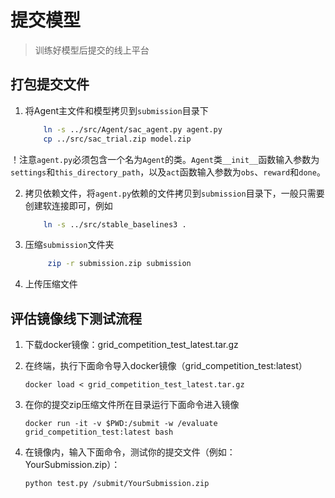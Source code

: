 
# 提交模型
> 训练好模型后提交的线上平台    


## 打包提交文件
1. 将Agent主文件和模型拷贝到`submission`目录下       
    ```bash
        ln -s ../src/Agent/sac_agent.py agent.py
        cp ../src/sac_trial.zip model.zip
    ```
！注意`agent.py`必须包含一个名为`Agent`的类。`Agent`类`__init__`函数输入参数为`settings`和`this_directory_path`，以及`act`函数输入参数为`obs`、`reward`和`done`。

2. 拷贝依赖文件，将`agent.py`依赖的文件拷贝到`submission`目录下，一般只需要创建软连接即可，例如
    ```bash
        ln -s ../src/stable_baselines3 .
    ```

3. 压缩`submission`文件夹
    ```bash
         zip -r submission.zip submission
    ```
    
4. 上传压缩文件



## 评估镜像线下测试流程

1. 下载docker镜像：grid_competition_test_latest.tar.gz​

2. 在终端，执行下面命令导入docker镜像（grid_competition_test:latest） 

   ```shell
   docker load < grid_competition_test_latest.tar.gz 
   ```

3. 在你的提交zip压缩文件所在目录运行下面命令进入镜像

   ```shell
   docker run -it -v $PWD:/submit -w /evaluate grid_competition_test:latest bash 
   ```

4. 在镜像内，输入下面命令，测试你的提交文件（例如：YourSubmission.zip）： 

   ```shell
   python test.py /submit/YourSubmission.zip
   ```



